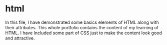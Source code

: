 # html
In this file, I have demonstrated some basics elements of HTML along with their attributes. This whole portfolio contains the content of my learning of HTML. I have Included some part of CSS just to make the content look good and attractive.
